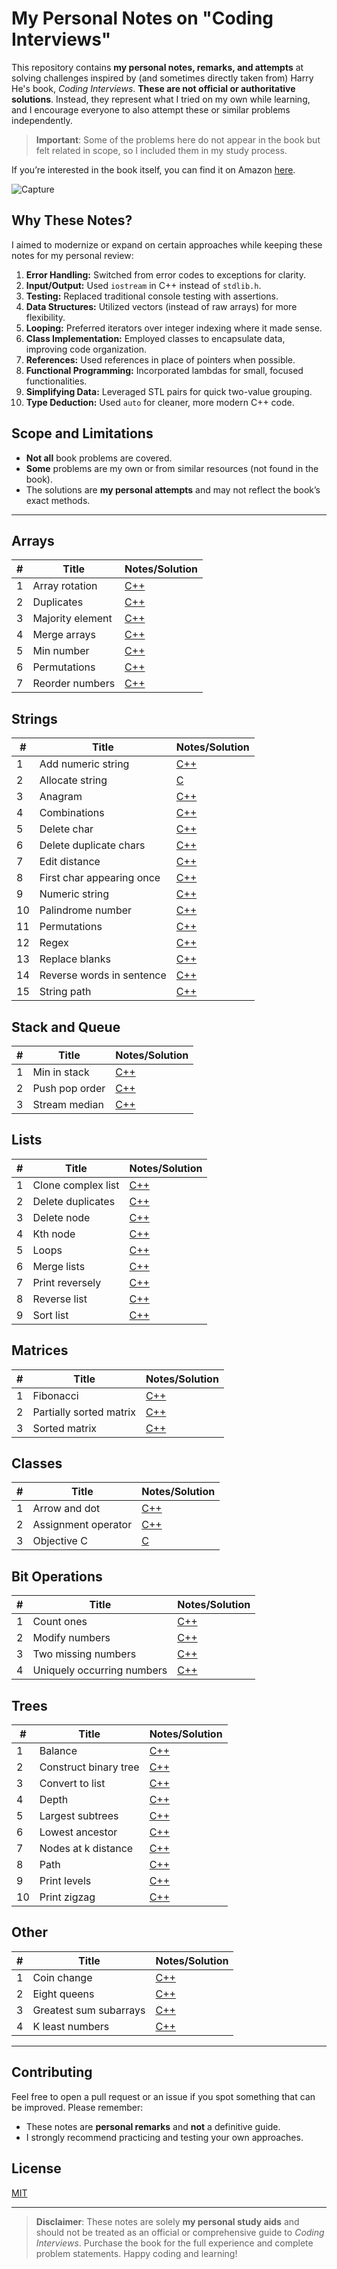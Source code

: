 # My Personal Notes on "Coding Interviews"

This repository contains **my personal notes, remarks, and attempts** at solving challenges inspired by (and sometimes directly taken from) Harry He's book, *Coding Interviews*. **These are not official or authoritative solutions**. Instead, they represent what I tried on my own while learning, and I encourage everyone to also attempt these or similar problems independently.

> **Important**: Some of the problems here do not appear in the book but felt related in scope, so I included them in my study process.

If you’re interested in the book itself, you can find it on Amazon [here](https://amzn.to/43AFzBh).

![Capture](https://user-images.githubusercontent.com/37275728/186154277-b2ef19e7-1d07-4e4f-8bb6-ba6887e05519.PNG)

## Why These Notes?

I aimed to modernize or expand on certain approaches while keeping these notes for my personal review:

1. **Error Handling:** Switched from error codes to exceptions for clarity.
2. **Input/Output:** Used `iostream` in C++ instead of `stdlib.h`.
3. **Testing:** Replaced traditional console testing with assertions.
4. **Data Structures:** Utilized vectors (instead of raw arrays) for more flexibility.
5. **Looping:** Preferred iterators over integer indexing where it made sense.
6. **Class Implementation:** Employed classes to encapsulate data, improving code organization.
7. **References:** Used references in place of pointers when possible.
8. **Functional Programming:** Incorporated lambdas for small, focused functionalities.
9. **Simplifying Data:** Leveraged STL pairs for quick two-value grouping.
10. **Type Deduction:** Used `auto` for cleaner, more modern C++ code.

## Scope and Limitations

- **Not all** book problems are covered.
- **Some** problems are my own or from similar resources (not found in the book).
- The solutions are **my personal attempts** and may not reflect the book’s exact methods.

---

## Arrays

| #   | Title                | Notes/Solution                                                                                                     |
| --- | -------------------- | ------------------------------------------------------------------------------------------------------------------- |
| 1   | Array rotation       | [C++](https://github.com/djeada/CodingInterviews/blob/master/src/1_Arrays/array_rotation.cpp)                      |
| 2   | Duplicates           | [C++](https://github.com/djeada/CodingInterviews/blob/master/src/1_Arrays/duplicates.cpp)                         |
| 3   | Majority element     | [C++](https://github.com/djeada/CodingInterviews/blob/master/src/1_Arrays/majority_element.cpp)                   |
| 4   | Merge arrays         | [C++](https://github.com/djeada/CodingInterviews/blob/master/src/1_Arrays/merge_arrays.cpp)                       |
| 5   | Min number           | [C++](https://github.com/djeada/CodingInterviews/blob/master/src/1_Arrays/min_number.cpp)                        |
| 6   | Permutations         | [C++](https://github.com/djeada/CodingInterviews/blob/master/src/1_Arrays/permutations.cpp)                      |
| 7   | Reorder numbers      | [C++](https://github.com/djeada/CodingInterviews/blob/master/src/1_Arrays/reorder_numbers.cpp)                   |

## Strings

| #   | Title                    | Notes/Solution                                                                                                     |
| --- | ------------------------ | ------------------------------------------------------------------------------------------------------------------- |
| 1   | Add numeric string       | [C++](https://github.com/djeada/CodingInterviews/blob/master/src/2_Strings/add_numeric_string.cpp)                 |
| 2   | Allocate string          | [C](https://github.com/djeada/CodingInterviews/blob/master/src/2_Strings/allocate_str.c)                           |
| 3   | Anagram                  | [C++](https://github.com/djeada/CodingInterviews/blob/master/src/2_Strings/anagram.cpp)                           |
| 4   | Combinations             | [C++](https://github.com/djeada/CodingInterviews/blob/master/src/2_Strings/combinations.cpp)                      |
| 5   | Delete char              | [C++](https://github.com/djeada/CodingInterviews/blob/master/src/2_Strings/delete_char.cpp)                       |
| 6   | Delete duplicate chars   | [C++](https://github.com/djeada/CodingInterviews/blob/master/src/2_Strings/delete_duplicate_chars.cpp)            |
| 7   | Edit distance            | [C++](https://github.com/djeada/CodingInterviews/blob/master/src/2_Strings/edit_distance.cpp)                     |
| 8   | First char appearing once | [C++](https://github.com/djeada/CodingInterviews/blob/master/src/2_Strings/first_char_appearing_once.cpp)        |
| 9   | Numeric string           | [C++](https://github.com/djeada/CodingInterviews/blob/master/src/2_Strings/numeric_string.cpp)                    |
| 10  | Palindrome number        | [C++](https://github.com/djeada/CodingInterviews/blob/master/src/2_Strings/palindrome_number.cpp)                 |
| 11  | Permutations             | [C++](https://github.com/djeada/CodingInterviews/blob/master/src/2_Strings/permutations.cpp)                     |
| 12  | Regex                    | [C++](https://github.com/djeada/CodingInterviews/blob/master/src/2_Strings/regex.cpp)                             |
| 13  | Replace blanks           | [C++](https://github.com/djeada/CodingInterviews/blob/master/src/2_Strings/replace_blanks.cpp)                    |
| 14  | Reverse words in sentence| [C++](https://github.com/djeada/CodingInterviews/blob/master/src/2_Strings/reverse_words_in_sentence.cpp)         |
| 15  | String path              | [C++](https://github.com/djeada/CodingInterviews/blob/master/src/2_Strings/string_path.cpp)                       |

## Stack and Queue

| #   | Title             | Notes/Solution                                                                                                   |
| --- | ----------------- | ----------------------------------------------------------------------------------------------------------------- |
| 1   | Min in stack      | [C++](https://github.com/djeada/CodingInterviews/blob/master/src/3_Stack_Queue/min_in_stack.cpp)                 |
| 2   | Push pop order    | [C++](https://github.com/djeada/CodingInterviews/blob/master/src/3_Stack_Queue/stack_push_pop_order.cpp)         |
| 3   | Stream median     | [C++](https://github.com/djeada/CodingInterviews/blob/master/src/3_Stack_Queue/stream_median.cpp)                |

## Lists

| #   | Title                  | Notes/Solution                                                                                                   |
| --- | ---------------------- | ----------------------------------------------------------------------------------------------------------------- |
| 1   | Clone complex list     | [C++](https://github.com/djeada/CodingInterviews/blob/master/src/4_Lists/clone_complex_list.cpp)                |
| 2   | Delete duplicates      | [C++](https://github.com/djeada/CodingInterviews/blob/master/src/4_Lists/delete_duplicates.cpp)                 |
| 3   | Delete node            | [C++](https://github.com/djeada/CodingInterviews/blob/master/src/4_Lists/delete_node.cpp)                       |
| 4   | Kth node               | [C++](https://github.com/djeada/CodingInterviews/blob/master/src/4_Lists/kth_node.cpp)                          |
| 5   | Loops                  | [C++](https://github.com/djeada/CodingInterviews/blob/master/src/4_Lists/loops.cpp)                             |
| 6   | Merge lists            | [C++](https://github.com/djeada/CodingInterviews/blob/master/src/4_Lists/merge.cpp)                             |
| 7   | Print reversely        | [C++](https://github.com/djeada/CodingInterviews/blob/master/src/4_Lists/print_reversely.cpp)                  |
| 8   | Reverse list           | [C++](https://github.com/djeada/CodingInterviews/blob/master/src/4_Lists/reverse_list.cpp)                     |
| 9   | Sort list              | [C++](https://github.com/djeada/CodingInterviews/blob/master/src/4_Lists/sort.cpp)                              |

## Matrices

| #   | Title                   | Notes/Solution                                                                                                         |
| --- | ----------------------- | ----------------------------------------------------------------------------------------------------------------------- |
| 1   | Fibonacci               | [C++](https://github.com/djeada/CodingInterviews/blob/master/src/5_Matrices/fibonacci.cpp)                             |
| 2   | Partially sorted matrix | [C++](https://github.com/djeada/CodingInterviews/blob/master/src/5_Matrices/partially_sorted_matrix.cpp)              |
| 3   | Sorted matrix           | [C++](https://github.com/djeada/CodingInterviews/blob/master/src/5_Matrices/sorted_matrix.cpp)                        |

## Classes

| #   | Title                | Notes/Solution                                                                                                    |
| --- | -------------------- | ------------------------------------------------------------------------------------------------------------------ |
| 1   | Arrow and dot        | [C++](https://github.com/djeada/CodingInterviews/blob/master/src/6_Classes/arrow_and_dot.cpp)                     |
| 2   | Assignment operator  | [C++](https://github.com/djeada/CodingInterviews/blob/master/src/6_Classes/assigment_operator.cpp)                |
| 3   | Objective C          | [C](https://github.com/djeada/CodingInterviews/blob/master/src/6_Classes/objective_c.c)                           |

## Bit Operations

| #   | Title                    | Notes/Solution                                                                                                          |
| --- | ------------------------ | ------------------------------------------------------------------------------------------------------------------------ |
| 1   | Count ones              | [C++](https://github.com/djeada/CodingInterviews/blob/master/src/7_Bit_Operations/count_ones.cpp)                      |
| 2   | Modify numbers          | [C++](https://github.com/djeada/CodingInterviews/blob/master/src/7_Bit_Operations/modify_number.cpp)                   |
| 3   | Two missing numbers     | [C++](https://github.com/djeada/CodingInterviews/blob/master/src/7_Bit_Operations/two_missing_numbers.cpp)             |
| 4   | Uniquely occurring numbers | [C++](https://github.com/djeada/CodingInterviews/blob/master/src/7_Bit_Operations/uniquely_occuring_numbers.cpp)   |

## Trees

| #   | Title                   | Notes/Solution                                                                                                     |
| --- | ----------------------- | ------------------------------------------------------------------------------------------------------------------- |
| 1   | Balance                 | [C++](https://github.com/djeada/CodingInterviews/blob/master/src/8_Trees/balance.cpp)                             |
| 2   | Construct binary tree   | [C++](https://github.com/djeada/CodingInterviews/blob/master/src/8_Trees/construct_binary_tree.cpp)               |
| 3   | Convert to list         | [C++](https://github.com/djeada/CodingInterviews/blob/master/src/8_Trees/convert_to_list.cpp)                     |
| 4   | Depth                   | [C++](https://github.com/djeada/CodingInterviews/blob/master/src/8_Trees/depth.cpp)                               |
| 5   | Largest subtrees        | [C++](https://github.com/djeada/CodingInterviews/blob/master/src/8_Trees/largest_subtrees.cpp)                    |
| 6   | Lowest ancestor         | [C++](https://github.com/djeada/CodingInterviews/blob/master/src/8_Trees/lowest_ancestor.cpp)                     |
| 7   | Nodes at k distance     | [C++](https://github.com/djeada/CodingInterviews/blob/master/src/8_Trees/nodes_at_k_distance.cpp)                 |
| 8   | Path                    | [C++](https://github.com/djeada/CodingInterviews/blob/master/src/8_Trees/path.cpp)                                |
| 9   | Print levels            | [C++](https://github.com/djeada/CodingInterviews/blob/master/src/8_Trees/print_levels.cpp)                       |
| 10  | Print zigzag            | [C++](https://github.com/djeada/CodingInterviews/blob/master/src/8_Trees/print_zigzag.cpp)                       |

## Other

| #   | Title                    | Notes/Solution                                                                                                          |
| --- | ------------------------ | ------------------------------------------------------------------------------------------------------------------------ |
| 1   | Coin change              | [C++](https://github.com/djeada/CodingInterviews/blob/master/src/9_Dynamic_Programming/coin_change.cpp)                 |
| 2   | Eight queens             | [C++](https://github.com/djeada/CodingInterviews/blob/master/src/9_Dynamic_Programming/eight_queens.cpp)                |
| 3   | Greatest sum subarrays   | [C++](https://github.com/djeada/CodingInterviews/blob/master/src/9_Dynamic_Programming/greatest_sum_subarrays.cpp)      |
| 4   | K least numbers          | [C++](https://github.com/djeada/CodingInterviews/blob/master/src/9_Dynamic_Programming/k_least_numbers.cpp)             |

---

## Contributing

Feel free to open a pull request or an issue if you spot something that can be improved. Please remember:

- These notes are **personal remarks** and **not** a definitive guide.
- I strongly recommend practicing and testing your own approaches.

## License

[MIT](https://choosealicense.com/licenses/mit/)

---

> **Disclaimer**: These notes are solely **my personal study aids** and should not be treated as an official or comprehensive guide to *Coding Interviews*. Purchase the book for the full experience and complete problem statements. Happy coding and learning!

